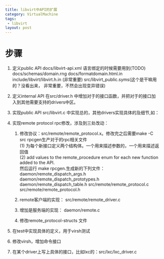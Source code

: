 ```yaml
---
title: libvirt中API的扩展 
category: VirtualMachine
tags:
 - libvirt
layout: post
---
```

# 步骤 #

1. 定义public API
     docs/libvirt-api.xml 语言绑定的时候需要用到(TODO)
     docs/schemas/domain.rng
     docs/formatdomain.html.in
     include/libvirt/libvirt.h.in  (非常重要)
     src/libvirt_public.syms(这个是干嘛用的？没看出来， 非常重要，不然会出现变异错误)     


2. 定义internal API
     在src/driver.h 中增加对于的接口函数，并把对于的接口加入到其他需要支持的drivers中区。
     
3. 实现public API
     src/libvirt.c 中实现总的，其他drivers实现具体的及细节,如：


4. 实现remote protocol
     rpc修改，涉及到三处改动：  
     1) 修改协议：src/remote/remote_protocol.x。修改完之后需要make -C src rpcgen生产对于的rpc相关文件  
          (1) 为每个新接口定义两个结构体。一个用来描述参数的，一个用来描述返回值  
          (2) add values to the remote_procedure enum for each new function added to the API.  
          然后运行 make rpcgen.生成新的下列文件：
          daemon/remote_dispatch_args.h daemon/remote_dispatch_prototypes.h           daemon/remote_dispatch_table.h src/remote/remote_protocol.c src/remote/remote_protocol.h
   
     2) remote客户端的实现： src/remote/remote_driver.c
     3) 增加是服务端的实现： daemon/remote.c
     4) 修改remote_protocol-structs 文件

5. 在test中实现具体的定义，用于virsh测试

6. 修改virsh，增加命令接口

5. 在某个driver上写上具体的接口，比如lxc的：src/lxc/lxc_driver.c
